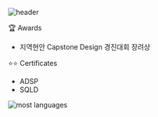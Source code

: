 ![header](https://capsule-render.vercel.app/api?type=egg&color=gradient&height=300&section=header&text=SON%20JEONG%20HUN%20%20%F0%9F%A4%97)

:trophy: Awards
- 지역현안 Capstone Design 경진대회 장려상

:star::star: Certificates
- ADSP
- SQLD

![most languages](https://github-readme-stats.vercel.app/api/top-langs/?username=SonJH7&layout=compact)

<!--
**SonJH7/SonJH7** is a ✨ _special_ ✨ repository because its `README.md` (this file) appears on your GitHub profile.



Here are some ideas to get you started:

- 🔭 I’m currently working on ...
- 🌱 I’m currently learning ...
- 👯 I’m looking to collaborate on ...
- 🤔 I’m looking for help with ...
- 💬 Ask me about ...
- 📫 How to reach me: ...
- 😄 Pronouns: ...
- ⚡ Fun fact: ...
-->
